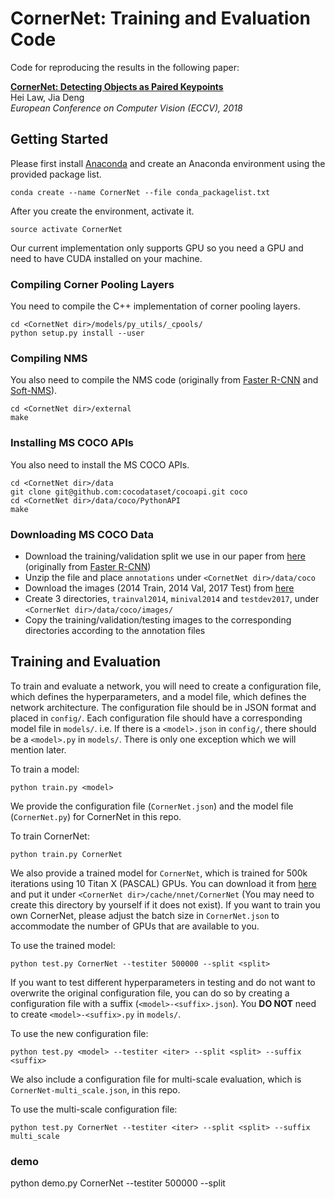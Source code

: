 # CornerNet: Training and Evaluation Code
Code for reproducing the results in the following paper:

[**CornerNet: Detecting Objects as Paired Keypoints**](https://arxiv.org/abs/1808.01244)  
Hei Law, Jia Deng  
*European Conference on Computer Vision (ECCV), 2018*

## Getting Started
Please first install [Anaconda](https://anaconda.org) and create an Anaconda environment using the provided package list.
```
conda create --name CornerNet --file conda_packagelist.txt
```

After you create the environment, activate it.
```
source activate CornerNet
```

Our current implementation only supports GPU so you need a GPU and need to have CUDA installed on your machine.

### Compiling Corner Pooling Layers
You need to compile the C++ implementation of corner pooling layers. 
```
cd <CornetNet dir>/models/py_utils/_cpools/
python setup.py install --user
```

### Compiling NMS
You also need to compile the NMS code (originally from [Faster R-CNN](https://github.com/rbgirshick/py-faster-rcnn/blob/master/lib/nms/cpu_nms.pyx) and [Soft-NMS](https://github.com/bharatsingh430/soft-nms/blob/master/lib/nms/cpu_nms.pyx)).
```
cd <CornetNet dir>/external
make
```

### Installing MS COCO APIs
You also need to install the MS COCO APIs.
```
cd <CornetNet dir>/data
git clone git@github.com:cocodataset/cocoapi.git coco
cd <CornetNet dir>/data/coco/PythonAPI
make
```

### Downloading MS COCO Data
- Download the training/validation split we use in our paper from [here](https://drive.google.com/file/d/1dop4188xo5lXDkGtOZUzy2SHOD_COXz4/view?usp=sharing) (originally from [Faster R-CNN](https://github.com/rbgirshick/py-faster-rcnn/tree/master/data))
- Unzip the file and place `annotations` under `<CornetNet dir>/data/coco`
- Download the images (2014 Train, 2014 Val, 2017 Test) from [here](http://cocodataset.org/#download)
- Create 3 directories, `trainval2014`, `minival2014` and `testdev2017`, under `<CornerNet dir>/data/coco/images/`
- Copy the training/validation/testing images to the corresponding directories according to the annotation files

## Training and Evaluation
To train and evaluate a network, you will need to create a configuration file, which defines the hyperparameters, and a model file, which defines the network architecture. The configuration file should be in JSON format and placed in `config/`. Each configuration file should have a corresponding model file in `models/`. i.e. If there is a `<model>.json` in `config/`, there should be a `<model>.py` in `models/`. There is only one exception which we will mention later.

To train a model:
```
python train.py <model>
```

We provide the configuration file (`CornerNet.json`) and the model file (`CornerNet.py`) for CornerNet in this repo. 

To train CornerNet:
```
python train.py CornerNet
```
We also provide a trained model for `CornerNet`, which is trained for 500k iterations using 10 Titan X (PASCAL) GPUs. You can download it from [here](https://drive.google.com/file/d/1UHjVzSG27Ms0VfSFeGYJ2h2AYZ6d4Le_/view?usp=sharing) and put it under `<CornerNet dir>/cache/nnet/CornerNet` (You may need to create this directory by yourself if it does not exist). If you want to train you own CornerNet, please adjust the batch size in `CornerNet.json` to accommodate the number of GPUs that are available to you.

To use the trained model:
```
python test.py CornerNet --testiter 500000 --split <split>
```

If you want to test different hyperparameters in testing and do not want to overwrite the original configuration file, you can do so by creating a configuration file with a suffix (`<model>-<suffix>.json`). You **DO NOT** need to create `<model>-<suffix>.py` in `models/`.

To use the new configuration file:
```
python test.py <model> --testiter <iter> --split <split> --suffix <suffix>
```

We also include a configuration file for multi-scale evaluation, which is `CornerNet-multi_scale.json`, in this repo. 

To use the multi-scale configuration file:
```
python test.py CornerNet --testiter <iter> --split <split> --suffix multi_scale
```
### demo
python demo.py CornerNet --testiter 500000 --split <split>
